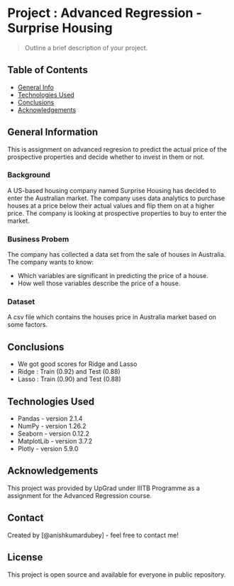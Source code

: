 # Project : Advanced Regression - Surprise Housing
> Outline a brief description of your project.


## Table of Contents
* [General Info](#general-information)
* [Technologies Used](#technologies-used)
* [Conclusions](#conclusions)
* [Acknowledgements](#acknowledgements)

<!-- You can include any other section that is pertinent to your problem -->

## General Information
This is assignment on advanced regresion to predict the actual price of the prospective properties and decide whether to invest in them or not.

### Background
A US-based housing company named Surprise Housing has decided to enter the Australian market. The company uses data analytics to purchase houses at a price below their actual values and flip them on at a higher price. The company is looking at prospective properties to buy to enter the market. 

### Business Probem
The company has collected a data set from the sale of houses in Australia. The company wants to know:
-  Which variables are significant in predicting the price of a house.
-  How well those variables describe the price of a house.

### Dataset
A csv file which contains the houses price in Australia market based on some factors.

## Conclusions
- We got good scores for Ridge and Lasso
- Ridge : Train (0.92) and Test (0.88)
- Lasso : Train (0.90) and Test (0.88)

## Technologies Used
- Pandas - version  2.1.4
- NumPy - version 1.26.2
- Seaborn - version 0.12.2
- MatplotLib - version 3.7.2
- Plotly - version 5.9.0

## Acknowledgements
This project was provided by UpGrad under IIITB Programme as a assignment for the Advanced Regression course.

## Contact
Created by [@anishkumardubey] - feel free to contact me!

## License
This project is open source and available for everyone in public repository.
